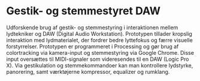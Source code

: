 # Gestik- og stemmestyret DAW
Udforskende brug af gestik- og stemmestyring i interaktionen mellem lydtekniker og DAW (Digital Audio Workstation). Prototypen tillader kropslig interaktion med lydmaterialet, der fordrer bedre lyttefokus og færre visuelle forstyrrelser. Prototypen er programmeret i Processing og gør brug af colortracking via kamera-input og stemmestyring via Google Chrome. Disse input oversættes til MIDI-signaler som videresendes til en DAW (Logic Pro X). Via gestikulation og stemmekommandoer kan man kontrollere lydstyrke, panorering, samt værktøjerne kompressor, equalizer og rumklang.
